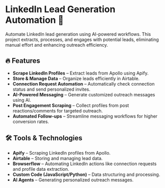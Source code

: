 # LinkedIn Lead Generation Automation 🚀  

Automate LinkedIn lead generation using AI-powered workflows. This project extracts, processes, and engages with potential leads, eliminating manual effort and enhancing outreach efficiency.  

## 🔥 Features  
- **Scrape LinkedIn Profiles** – Extract leads from Apollo using Apify.  
- **Store & Manage Data** – Organize leads efficiently in Airtable.  
- **Connection Request Automation** – Automatically check connection status and send personalized invites.  
- **AI-Powered Messaging** – Generate customized outreach messages using AI.  
- **Post Engagement Scraping** – Collect profiles from post reactions/comments for targeted outreach.  
- **Automated Follow-ups** – Streamline messaging workflows for higher conversion rates.  

## 🛠 Tools & Technologies  
- **Apify** – Scraping LinkedIn profiles from Apollo.  
- **Airtable** – Storing and managing lead data.  
- **Browserflow** – Automating LinkedIn actions like connection requests and profile data extraction.  
- **Custom Code (JavaScript/Python)** – Data structuring and processing.  
- **AI Agents** – Generating personalized outreach messages.
